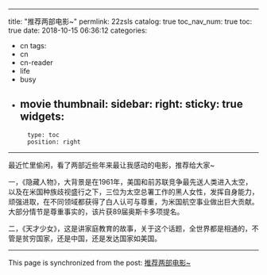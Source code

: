 
---
title: "推荐两部电影~"
permlink: 22zsls
catalog: true
toc_nav_num: true
toc: true
date: 2018-10-15 06:36:12
categories:
- cn
tags:
- cn
- cn-reader
- life
- busy
- movie
thumbnail: 
sidebar:
    right:
        sticky: true
widgets:
    -
        type: toc
        position: right
---


最近忙里偷闲，看了两部近些年来最让我感动的电影，推荐给大家~

一，《隐藏人物》，大背景是在1961年，美国和前苏联竞争最先送人类进入太空，以及在米国种族歧视盛行之下，三位为太空总署工作的黑人女性，发挥自身能力，顽强进取，在不同领域都获得了白人认可与尊重，为米国航空事业做出巨大贡献。大部分情节是尊重事实的，该片获89届奥斯卡多项提名。

二，《天才少女》，这是讲家庭教育的故事，关于这个话题，全世界都是相通的，不管是贫穷国家，还是中国，还是发达国家如美国。

- - -

This page is synchronized from the post: [推荐两部电影~](https://steemit.com/@andrewma/22zsls)
